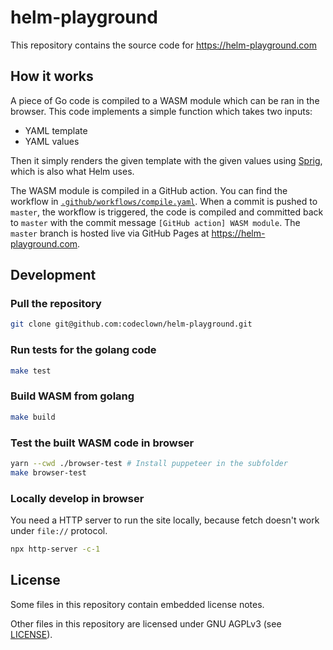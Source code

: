 # helm-playground

This repository contains the source code for https://helm-playground.com

## How it works

A piece of Go code is compiled to a WASM module which can be ran in the browser. This code implements a simple function which takes two inputs:

- YAML template
- YAML values

Then it simply renders the given template with the given values using [Sprig](https://github.com/Masterminds/sprig), which is also what Helm uses.

The WASM module is compiled in a GitHub action. You can find the workflow in [`.github/workflows/compile.yaml`](.github/workflows/compile.yaml). When a commit is pushed to `master`, the workflow is triggered, the code is compiled and committed back to `master` with the commit message `[GitHub action] WASM module`. The `master` branch is hosted live via GitHub Pages at https://helm-playground.com.

## Development

### Pull the repository

```bash
git clone git@github.com:codeclown/helm-playground.git
```

### Run tests for the golang code

```bash
make test
```

### Build WASM from golang

```bash
make build
```

### Test the built WASM code in browser

```bash
yarn --cwd ./browser-test # Install puppeteer in the subfolder
make browser-test
```

### Locally develop in browser

You need a HTTP server to run the site locally, because fetch doesn't work under `file://` protocol.

```bash
npx http-server -c-1
```

## License

Some files in this repository contain embedded license notes.

Other files in this repository are licensed under GNU AGPLv3 (see [LICENSE](./LICENSE)).

